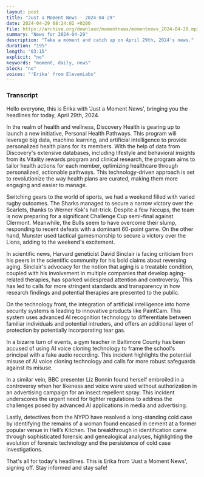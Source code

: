 ```yaml
---
layout: post
title: "Just a Moment News - 2024-04-29"
date: 2024-04-29 08:24:02 +0200
file: https://archive.org/download/momentnews/momentnews_2024-04-29.mp3
summary: "News for 2024-04-29"
description: "Take a moment and catch up on April 29th, 2024's news."
duration: "195"
length: "03:15"
explicit: "no"
keywords: "moment, daily, news"
block: "no"
voices: "'Erika' from ElevenLabs"
---
```


### Transcript

Hello everyone, this is Erika with 'Just a Moment News', bringing you the headlines for today, April 29th, 2024. 

In the realm of health and wellness, Discovery Health is gearing up to launch a new initiative, Personal Health Pathways. This program will leverage big data, machine learning, and artificial intelligence to provide personalized health plans for its members. With the help of data from Discovery's extensive databases, including lifestyle and behavioral insights from its Vitality rewards program and clinical research, the program aims to tailor health actions for each member, optimizing healthcare through personalized, actionable pathways. This technology-driven approach is set to revolutionize the way health plans are curated, making them more engaging and easier to manage. 

Switching gears to the world of sports, we had a weekend filled with varied rugby outcomes. The Sharks managed to secure a narrow victory over the Scarlets, thanks to Werner Kok's hat-trick. Despite a few hiccups, the team is now preparing for a significant Challenge Cup semi-final against Clermont. Meanwhile, the Bulls seem to have overcome their slump, responding to recent defeats with a dominant 60-point game. On the other hand, Munster used tactical gamesmanship to secure a victory over the Lions, adding to the weekend's excitement.

In scientific news, Harvard geneticist David Sinclair is facing criticism from his peers in the scientific community for his bold claims about reversing aging. Sinclair's advocacy for the notion that aging is a treatable condition, coupled with his involvement in multiple companies that develop aging-related therapies, has sparked widespread attention and controversy. This has led to calls for more stringent standards and transparency in how research findings and potential therapies are presented to the public.

On the technology front, the integration of artificial intelligence into home security systems is leading to innovative products like PaintCam. This system uses advanced AI recognition technology to differentiate between familiar individuals and potential intruders, and offers an additional layer of protection by potentially incorporating tear gas.

In a bizarre turn of events, a gym teacher in Baltimore County has been accused of using AI voice cloning technology to frame the school's principal with a fake audio recording. This incident highlights the potential misuse of AI voice cloning technology and calls for more robust safeguards against its misuse.

In a similar vein, BBC presenter Liz Bonnin found herself embroiled in a controversy when her likeness and voice were used without authorization in an advertising campaign for an insect repellent spray. This incident underscores the urgent need for tighter regulations to address the challenges posed by advanced AI applications in media and advertising.

Lastly, detectives from the NYPD have resolved a long-standing cold case by identifying the remains of a woman found encased in cement at a former popular venue in Hell’s Kitchen. The breakthrough in identification came through sophisticated forensic and genealogical analyses, highlighting the evolution of forensic technology and the persistence of cold case investigations.

That's all for today's headlines. This is Erika from 'Just a Moment News', signing off. Stay informed and stay safe!

